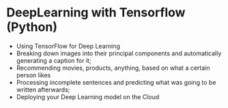 # DeepLearning with Tensorflow (Python)

* Using TensorFlow for Deep Learning
* Breaking down images into their principal components and automatically generating a caption for it;
* Recommending movies, products, anything, based on what a certain person likes
* Processing incomplete sentences and predicting what was going to be written afterwards;
* Deploying your Deep Learning model on the Cloud
